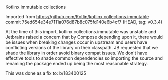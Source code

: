 Kotlinx immutable collections

Imported from https://github.com/Kotlin/kotlinx.collections.immutable
commit 75ed654e34e7111a076d87b8c075fd140e6b4cf7 (HEAD, tag: v0.3.4)

At the time of this import, kotlinx.collections.immutable was unstable
and Jetbrains raised a concern that by Compose depending upon it,
there would be issues when breaking changes occur in upstream and users
have conflicting versions of the library on their classpath.  JB
requested that we shade the library in order avoid binary compat
issues.  We don't have effective tools to shade common dependencies
so importing the source and renaming the package ended up being
the most reasonable strategy.

This was done as a fix to: b/183400125


